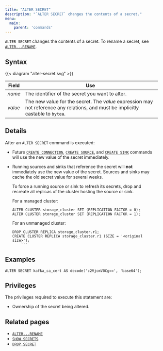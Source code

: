 ```yaml
---
title: "ALTER SECRET"
description: "`ALTER SECRET` changes the contents of a secret."
menu:
  main:
    parent: 'commands'
---
```


`ALTER SECRET` changes the contents of a secret. To rename a secret, see [`ALTER...RENAME`](/sql/alter-rename/).

## Syntax

{{< diagram "alter-secret.svg" >}}

Field | Use
------|-----
_name_ | The identifier of the secret you want to alter.
_value_ | The new value for the secret. The _value_ expression may not reference any relations, and must be implicitly castable to `bytea`.

## Details

After an `ALTER SECRET` command is executed:

  * Future [`CREATE CONNECTION`], [`CREATE SOURCE`], and [`CREATE SINK`]
    commands will use the new value of the secret immediately.

  * Running sources and sinks that reference the secret will **not** immediately
    use the new value of the secret. Sources and sinks may cache the old secret
    value for several weeks.

    To force a running source or sink to refresh its secrets, drop and recreate
    all replicas of the cluster hosting the source or sink.

    For a managed cluster:

    ```
    ALTER CLUSTER storage_cluster SET (REPLICATION FACTOR = 0);
    ALTER CLUSTER storage_cluster SET (REPLICATION FACTOR = 1);
    ```

    For an unmanaged cluster:

    ```
    DROP CLUSTER REPLICA storage_cluster.r1;
    CREATE CLUSTER REPLICA storage_cluster.r1 (SIZE = '<original size>');
        ```

## Examples

```mzsql
ALTER SECRET kafka_ca_cert AS decode('c2VjcmV0Cg==', 'base64');
```

## Privileges

The privileges required to execute this statement are:

- Ownership of the secret being altered.

## Related pages

- [`ALTER...RENAME`](/sql/alter-rename/)
- [`SHOW SECRETS`](/sql/show-secrets)
- [`DROP SECRET`](/sql/drop-secret)

[`CREATE CONNECTION`]: /sql/create-connection/
[`CREATE SOURCE`]: /sql/create-source
[`CREATE SINK`]: /sql/create-sink
[`ALTER SOURCE`]: /sql/alter-source
[`ALTER SINK`]: /sql/alter-sink
